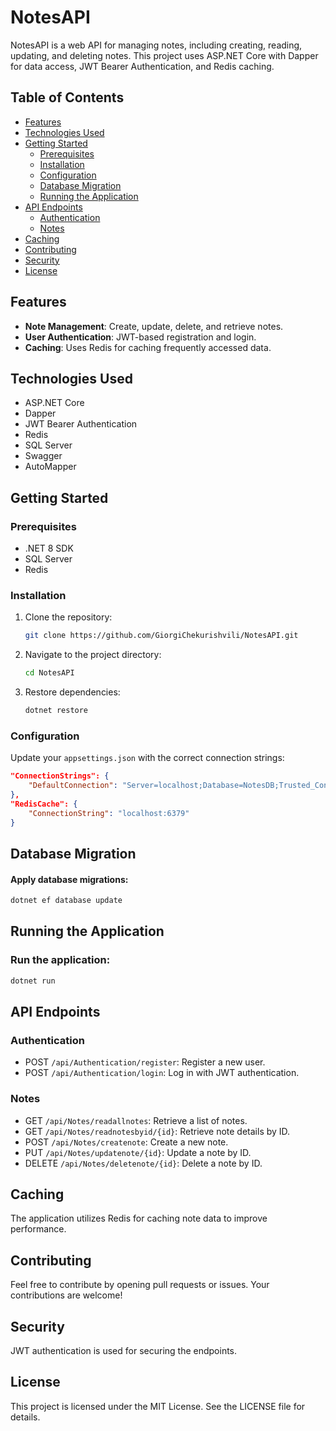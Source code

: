# NotesAPI

NotesAPI is a web API for managing notes, including creating, reading, updating, and deleting notes. This project uses ASP.NET Core with Dapper for data access, JWT Bearer Authentication, and Redis caching.

## Table of Contents

- [Features](#features)
- [Technologies Used](#technologies-used)
- [Getting Started](#getting-started)
  - [Prerequisites](#prerequisites)
  - [Installation](#installation)
  - [Configuration](#configuration)
  - [Database Migration](#database-migration)
  - [Running the Application](#running-the-application)
- [API Endpoints](#api-endpoints)
  - [Authentication](#authentication)
  - [Notes](#notes)
- [Caching](#caching)
- [Contributing](#contributing)
- [Security](#security)
- [License](#license)

## Features

- **Note Management**: Create, update, delete, and retrieve notes.
- **User Authentication**: JWT-based registration and login.
- **Caching**: Uses Redis for caching frequently accessed data.

## Technologies Used

- ASP.NET Core
- Dapper
- JWT Bearer Authentication
- Redis
- SQL Server
- Swagger
- AutoMapper

## Getting Started

### Prerequisites

- .NET 8 SDK
- SQL Server
- Redis

### Installation

1. Clone the repository:
    ```bash
    git clone https://github.com/GiorgiChekurishvili/NotesAPI.git
    ```

2. Navigate to the project directory:
    ```bash
    cd NotesAPI
    ```

3. Restore dependencies:
    ```bash
    dotnet restore
    ```

### Configuration

Update your `appsettings.json` with the correct connection strings:

```json
"ConnectionStrings": {
    "DefaultConnection": "Server=localhost;Database=NotesDB;Trusted_Connection=True;"
},
"RedisCache": {
    "ConnectionString": "localhost:6379"
}
```
## Database Migration

#### Apply database migrations:

```bash
dotnet ef database update
```
## Running the Application
### Run the application:
```bash
dotnet run
```
## API Endpoints
### Authentication
- POST `/api/Authentication/register`: Register a new user.
- POST `/api/Authentication/login`: Log in with JWT authentication.
  
### Notes
- GET `/api/Notes/readallnotes`: Retrieve a list of notes.
- GET `/api/Notes/readnotesbyid/{id}`: Retrieve note details by ID.
- POST `/api/Notes/createnote`: Create a new note.
- PUT `/api/Notes/updatenote/{id}`: Update a note by ID.
- DELETE `/api/Notes/deletenote/{id}`: Delete a note by ID.
  
## Caching
The application utilizes Redis for caching note data to improve performance.

## Contributing
Feel free to contribute by opening pull requests or issues. Your contributions are welcome!

## Security
JWT authentication is used for securing the endpoints.

## License
This project is licensed under the MIT License. See the LICENSE file for details.
